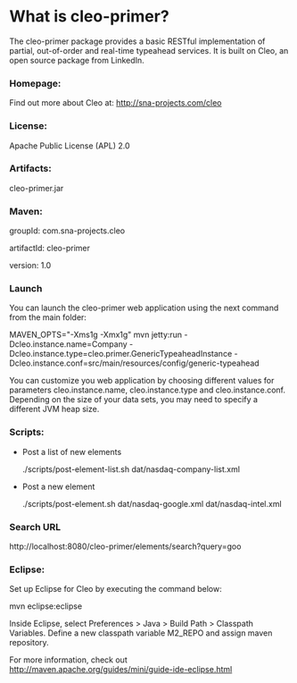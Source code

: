 What is cleo-primer?
=======================

The cleo-primer package provides a basic RESTful implementation of partial, out-of-order and real-time typeahead services.
It is built on Cleo, an open source package from LinkedIn.

### Homepage:

Find out more about Cleo at: http://sna-projects.com/cleo

### License:

Apache Public License (APL) 2.0

### Artifacts:

cleo-primer.jar

### Maven:

groupId: com.sna-projects.cleo

artifactId: cleo-primer

version: 1.0

### Launch

You can launch the cleo-primer web application using the next command from the
main folder:

  MAVEN_OPTS="-Xms1g -Xmx1g" mvn jetty:run -Dcleo.instance.name=Company -Dcleo.instance.type=cleo.primer.GenericTypeaheadInstance -Dcleo.instance.conf=src/main/resources/config/generic-typeahead

You can customize you web application by choosing different values for parameters
cleo.instance.name, cleo.instance.type and cleo.instance.conf. Depending on the size
of your data sets, you may need to specify a different JVM heap size.

### Scripts:

- Post a list of new elements

  ./scripts/post-element-list.sh dat/nasdaq-company-list.xml

- Post a new element

  ./scripts/post-element.sh dat/nasdaq-google.xml dat/nasdaq-intel.xml

### Search URL

  http://localhost:8080/cleo-primer/elements/search?query=goo

### Eclipse:

Set up Eclipse for Cleo by executing the command below:

mvn eclipse:eclipse

Inside Eclipse, select Preferences > Java > Build Path > Classpath Variables. Define a new classpath variable M2_REPO and assign maven repository.

For more information, check out http://maven.apache.org/guides/mini/guide-ide-eclipse.html

